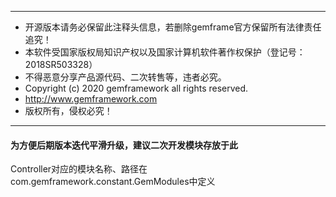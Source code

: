 ***
 * 开源版本请务必保留此注释头信息，若删除gemframe官方保留所有法律责任追究！
 * 本软件受国家版权局知识产权以及国家计算机软件著作权保护（登记号：2018SR503328）
 * 不得恶意分享产品源代码、二次转售等，违者必究。
 * Copyright (c) 2020 gemframework all rights reserved.
 * http://www.gemframework.com
 * 版权所有，侵权必究！
***
 #### 为方便后期版本迭代平滑升级，建议二次开发模块存放于此
 Controller对应的模块名称、路径在
 com.gemframework.constant.GemModules中定义
 
 